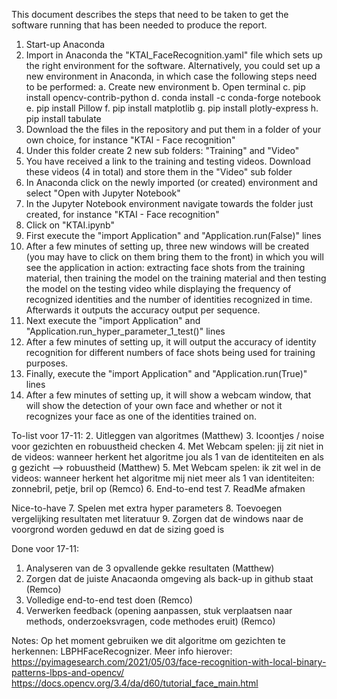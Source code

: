 This document describes the steps that need to be taken to get the software running that has been needed to produce the report.

1. Start-up Anaconda
2. Import in Anaconda the "KTAI_FaceRecognition.yaml" file which sets up the right environment for the software. Alternatively, you could set up a new environment in Anaconda, in which case the following steps need to be performed:
a. Create new environment
b. Open terminal
c. pip install opencv-contrib-python
d. conda install -c conda-forge notebook
e. pip install Pillow
f. pip install matplotlib
g. pip install plotly-express
h. pip install tabulate
4. Download the the files in the repository and put them in a folder of your own choice, for instance "KTAI - Face recognition"
5. Under this folder create 2 new sub folders: "Training" and "Video"
6. You have received a link to the training and testing videos. Download these videos (4 in total) and store them in the "Video" sub folder
7. In Anaconda click on the newly imported (or created) environment and select "Open with Jupyter Notebook"
8. In the Jupyter Notebook environment navigate towards the folder just created, for instance "KTAI - Face recognition"
9. Click on "KTAI.ipynb"
10. First execute the "import Application" and "Application.run(False)" lines
11. After a few minutes of setting up, three new windows will be created (you may have to click on them bring them to the front) in which you will see the application in action: extracting face shots from the training material, then training the model on the training material and then testing the model on the testing video while displaying the frequency of recognized identities and the number of identities recognized in time. Afterwards it outputs the accuracy output per sequence.
12. Next execute the "import Application" and "Application.run_hyper_parameter_1_test()" lines
13. After a few minutes of setting up, it will output the accuracy of identity recognition for different numbers of face shots being used for training purposes.
14. Finally, execute the "import Application" and "Application.run(True)" lines
15. After a few minutes of setting up, it will show a webcam window, that will show the detection of your own face and whether or not it recognizes your face as one of the identities trained on.

To-list voor 17-11:
2. Uitleggen van algoritmes (Matthew)
3. Icoontjes / noise voor gezichten en robuustheid checken
4. Met Webcam spelen: jij zit niet in de videos: wanneer herkent het algoritme jou als 1 van de identiteiten en als g            gezicht --> robuustheid (Matthew)
5. Met Webcam spelen: ik zit wel in de videos: wanneer herkent het algoritme mij niet meer als 1 van identiteiten:               zonnebril, petje, bril op (Remco)
6. End-to-end test
7. ReadMe afmaken

Nice-to-have
7. Spelen met extra hyper parameters
8. Toevoegen vergelijking resultaten met literatuur
9. Zorgen dat de windows naar de voorgrond worden geduwd en dat de sizing goed is

Done voor 17-11:
1. Analyseren van de 3 opvallende gekke resultaten (Matthew)
2. Zorgen dat de juiste Anacaonda omgeving als back-up in github staat (Remco)
3. Volledige end-to-end test doen (Remco)
4. Verwerken feedback (opening aanpassen, stuk verplaatsen naar methods, onderzoeksvragen, code methodes eruit) (Remco)

Notes:
Op het moment gebruiken we dit algoritme om gezichten te herkennen: LBPHFaceRecognizer.
Meer info hierover: https://pyimagesearch.com/2021/05/03/face-recognition-with-local-binary-patterns-lbps-and-opencv/
https://docs.opencv.org/3.4/da/d60/tutorial_face_main.html
